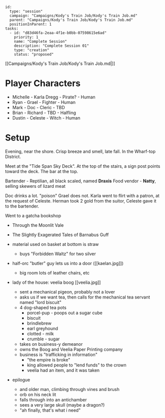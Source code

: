 
```RpgManager4
id: 
  type: "session"
  campaign: "Campaigns/Kody's Train Job/Kody's Train Job.md"
  parent: "Campaigns/Kody's Train Job/Kody's Train Job.md"
  positionInParent: 1
tasks: 
  - id: "d83d46fa-2eaa-4f1e-b0bb-07598615e6ad"
    priority: 1
    name: "Complete Session"
    description: "Complete Session 01"
    type: "creation"
    status: "proposed"
```

[[Campaigns/Kody's Train Job/Kody's Train Job.md|]]

# Player Characters

- Michelle - Karla Dregg - Pirate? - Human
- Ryan - Grael - Fighter - Human
- Mark - Doc - Cleric - TBD
- Brian - Richard - TBD - Halfling
- Dustin - Celeste - Witch - Human

# Setup

Evening, near the shore. Crisp breeze and smell, late fall.  In the Wharf-top District.

Meet at the "Tide Span Sky Deck". At the top of the stairs, a sign post points toward the deck.  The bar at the top.

Bartender - Reptilian, all black scaled, named **Draxis**
Food vendor - **Natty**, selling skewers of lizard meat

Doc drinks a lot. "poison"
Grael does not.
Karla went to flirt with a patron, at the request of Celeste.
Herman took 2 gold from the suitor, Celeste gave it to the bartender.

Went to a gatcha bookshop
- Through the Moonlit Vale
- The Slightly Exagerated Tales of Barnabus Guff
- material used on basket at bottom is straw
	- buys "Forbidden Waltz" for two silver

- half-orc "butler" guy lets us into a door ([[kaelan.jpg]])
	- big room lots of leather chairs, etc
- lady of the house: veelia boog [[veelia.jpg]]
	- sent a mechanical pigeon, probably not a lover
	- asks us if we want tea, then calls for the mechanical tea servant named "lord biscuit"
	- 4 dog-shaped tea pots
		- porcel-pup - poops out a sugar cube
		- biscuit
		- brindlebrew
		- earl greyhound
		- clotted - milk
		- crumble - sugar
	- takes on business-y demeanor
	- owns the Boog and Veelia Paper Printing company
	- business is "trafficking in information"
		- "the empire is broke"
		- king allowed people to "lend funds" to the crown
		- veelia had an item, and it was taken

- epilogue
	- and older man, climbing through vines and brush
	- orb on his neck lit
	- falls through into an antichamber
	- sees a very large skull (maybe a dragon?)
	- "ah finally, that's what i need"

